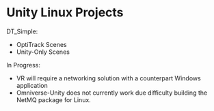 # Unity Linux Projects

DT_Simple: 
* OptiTrack Scenes
* Unity-Only Scenes

In Progress:
* VR will require a networking solution with a counterpart Windows application
* Omniverse-Unity does not currently work due difficulty building the NetMQ package for Linux. 
